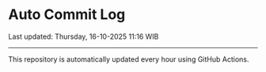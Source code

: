 # Auto Commit Log

Last updated: Thursday, 16-10-2025 11:16 WIB

---

This repository is automatically updated every hour using GitHub Actions.
